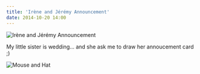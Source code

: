 ```yaml
---
title: 'Irène and Jérémy Announcement'
date: 2014-10-20 14:00
---
```


![Irène and Jérémy Announcement](/img/blog/faire-part-irene-et-jeremy-web-fr.jpg)

My little sister is wedding... and she ask me to draw her annoucement card ;)

![Mouse and Hat](/img/blog/souris-et-chapeau-web.jpg)
